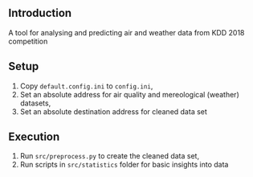 ## Introduction

A tool for analysing and predicting air and weather data from KDD 2018 competition

## Setup

1. Copy `default.config.ini` to `config.ini`,
2. Set an absolute address for air quality and mereological (weather) datasets,
3. Set an absolute destination address for cleaned data set

## Execution

1. Run `src/preprocess.py` to create the cleaned data set,
2. Run scripts in `src/statistics` folder for basic insights into data